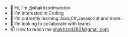 - 👋 Hi, I’m @shakhzodmurotov
- 👀 I’m interested in Coding
- 🌱 I’m currently learning Java,C#,Javascript and more..
- 💞️ I’m looking to collaborate with teams
- 📫 How to reach me shakhzod2801@gmail.com

<!---
shakhzodmurotov/shakhzodmurotov is a ✨ special ✨ repository because its `README.md` (this file) appears on your GitHub profile.
You can click the Preview link to take a look at your changes.
--->
